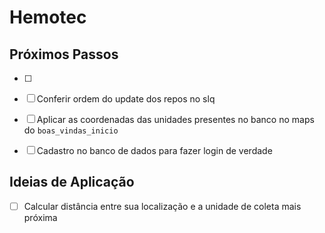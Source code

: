 # Hemotec

## Próximos Passos

- [ ] 
- [ ] Conferir ordem do update dos repos no slq

- [ ] Aplicar as coordenadas das unidades presentes no banco no maps do `boas_vindas_inicio`
- [ ] Cadastro no banco de dados para fazer login de verdade
 
## Ideias de Aplicação

- [ ] Calcular distância entre sua localização e a unidade de coleta mais próxima